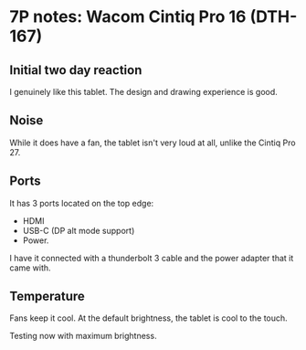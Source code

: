 # 7P notes: Wacom Cintiq Pro 16 (DTH-167)

## Initial two day reaction

I genuinely like this tablet. The design and drawing experience is good.&#x20;

## Noise

While it does have a fan, the tablet isn't very loud at all, unlike the Cintiq Pro 27.

## Ports

It has 3 ports located on the top edge:

* HDMI
* USB-C (DP alt mode support)
* Power.&#x20;

I have it connected with a thunderbolt 3 cable and the power adapter that it came with.

## Temperature

Fans keep it cool. At the default brightness, the tablet is cool to the touch.

Testing now with maximum brightness.




